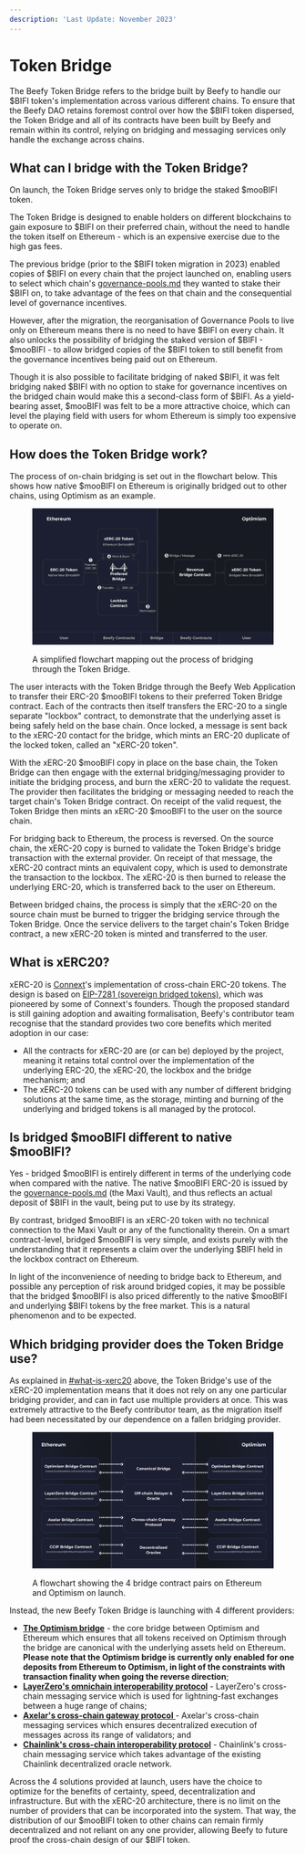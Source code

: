 ```yaml
---
description: 'Last Update: November 2023'
---
```


# Token Bridge

The Beefy Token Bridge refers to the bridge built by Beefy to handle our $BIFI token's implementation across various different chains. To ensure that the Beefy DAO retains foremost control over how the $BIFI token dispersed, the Token Bridge and all of its contracts have been built by Beefy and remain within its control, relying on bridging and messaging services only handle the exchange across chains.

## What can I bridge with the Token Bridge?

On launch, the Token Bridge serves only to bridge the staked $mooBIFI token.

The Token Bridge is designed to enable holders on different blockchains to gain exposure to $BIFI on their preferred chain, without the need to handle the token itself on Ethereum - which is an expensive exercise due to the high gas fees.&#x20;

The previous bridge (prior to the $BIFI token migration in 2023) enabled copies of $BIFI on every chain that the project launched on, enabling users to select which chain's [governance-pools.md](../protocol/governance-pools.md "mention") they wanted to stake their $BIFI on, to take advantage of the fees on that chain and the consequential level of governance incentives.

However, after the migration, the reorganisation of Governance Pools to live only on Ethereum means there is no need to have $BIFI on every chain. It also unlocks the possibility of bridging the staked version of $BIFI - $mooBIFI - to allow bridged copies of the $BIFI token to still benefit from the governance incentives being paid out on Ethereum.

Though it is also possible to facilitate bridging of naked $BIFI, it was felt bridging naked $BIFI with no option to stake for governance incentives on the bridged chain would make this a second-class form of $BIFI. As a yield-bearing asset, $mooBIFI was felt to be a more attractive choice, which can level the playing field with users for whom Ethereum is simply too expensive to operate on.

## How does the Token Bridge work?

The process of on-chain bridging is set out in the flowchart below. This shows how native $mooBIFI on Ethereum is originally bridged out to other chains, using Optimism as an example.

<figure><img src="../../.gitbook/assets/BIFI-bridge-flowchart (1).gif" alt=""><figcaption><p>A simplified flowchart mapping out the process of bridging through the Token Bridge.</p></figcaption></figure>

The user interacts with the Token Bridge through the Beefy Web Application to transfer their ERC-20 $mooBIFI tokens to their preferred Token Bridge contract. Each of the contracts then itself transfers the ERC-20 to a single separate "lockbox" contract, to demonstrate that the underlying asset is being safely held on the base chain. Once locked, a message is sent back to the xERC-20 contact for the bridge, which mints an ERC-20 duplicate of the locked token, called an "xERC-20 token".

With the xERC-20 $mooBIFI copy in place on the base chain, the Token Bridge can then engage with the external bridging/messaging provider to initiate the bridging process, and burn the xERC-20 to validate the request. The provider then facilitates the bridging or messaging needed to reach the target chain's Token Bridge contract. On receipt of the valid request, the Token Bridge then mints an xERC-20 $mooBIFI to the user on the source chain.

For bridging back to Ethereum, the process is reversed. On the source chain, the xERC-20 copy is burned to validate the Token Bridge's bridge transaction with the external provider. On receipt of that message, the xERC-20 contract mints an equivalent copy, which is used to demonstrate the transaction to the lockbox. The xERC-20 is then burned to release the underlying ERC-20, which is transferred back to the user on Ethereum.

Between bridged chains, the process is simply that the xERC-20 on the source chain must be burned to trigger the bridging service through the Token Bridge. Once the service delivers to the target chain's Token Bridge contract, a new xERC-20 token is minted and transferred to the user.

## What is xERC20?

xERC-20 is [Connext](https://www.connext.network/)'s implementation of cross-chain ERC-20 tokens. The design is based on [EIP-7281 (sovereign bridged tokens)](https://ethereum-magicians.org/t/erc-7281-sovereign-bridged-tokens/14979), which was pioneered by some of Connext's founders. Though the proposed standard is still gaining adoption and awaiting formalisation, Beefy's contributor team recognise that the standard provides two core benefits which merited adoption in our case:

* All the contracts for xERC-20 are (or can be) deployed by the project, meaning it retains total control over the implementation of the underlying ERC-20, the xERC-20, the lockbox and the bridge mechanism; and
* The xERC-20 tokens can be used with any number of different bridging solutions at the same time, as the storage, minting and burning of the underlying and bridged tokens is all managed by the protocol.

## Is bridged $mooBIFI different to native $mooBIFI?

Yes - bridged $mooBIFI is entirely different in terms of the underlying code when compared with the native. The native $mooBIFI ERC-20 is issued by the [governance-pools.md](../protocol/governance-pools.md "mention") (the Maxi Vault), and thus reflects an actual deposit of $BIFI in the vault, being put to use by its strategy.&#x20;

By contrast, bridged $mooBIFI is an xERC-20 token with no technical connection to the Maxi Vault or any of the functionality therein. On a smart contract-level, bridged $mooBIFI is very simple, and exists purely with the understanding that it represents a claim over the underlying $BIFI held in the lockbox contract on Ethereum.

In light of the inconvenience of needing to bridge back to Ethereum, and possible any perception of risk around bridged copies, it may be possible that the bridged $mooBIFI is also priced differently to the native $mooBIFI and underlying $BIFI tokens by the free market. This is a natural phenomenon and to be expected.

## Which bridging provider does the Token Bridge use?

As explained in [#what-is-xerc20](token-bridge.md#what-is-xerc20 "mention") above, the Token Bridge's use of the xERC-20 implementation  means that it does not rely on any one particular bridging provider, and can in fact use multiple providers at once. This was extremely attractive to the Beefy contributor team, as the migration itself had been necessitated by our dependence on a fallen bridging provider.

<figure><img src="../../.gitbook/assets/BIFI-bridge-providers-flowchart-clean.png" alt=""><figcaption><p>A flowchart showing the 4 bridge contract pairs on Ethereum and Optimism on launch.</p></figcaption></figure>

Instead, the new Beefy Token Bridge is launching with 4 different providers:

* [**The Optimism bridge**](https://app.optimism.io/bridge/) - the core bridge between Optimism and Ethereum which ensures that all tokens received on Optimism through the bridge are canonical with the underlying assets held on Ethereum. **Please note that the Optimism bridge is currently only enabled for one deposits from Ethereum to Optimism, in light of the constraints with transaction finality when going the reverse direction**;
* [**LayerZero's omnichain interoperability protocol**](https://layerzero.gitbook.io/docs/) - LayerZero's cross-chain messaging service which is used for lightning-fast exchanges between a huge range of chains;
* [**Axelar's cross-chain gateway protocol** ](https://docs.axelar.dev/)- Axelar's cross-chain messaging services which ensures decentralized execution of messages across its range of validators; and
* [**Chainlink's cross-chain interoperability protocol**](https://chain.link/cross-chain) - Chainlink's cross-chain messaging service which takes advantage of the existing Chainlink decentralized oracle network.

Across the 4 solutions provided at launch, users have the choice to optimize for the benefits of certainty, speed, decentralization and infrastructure. But with the xERC-20 architecture, there is no limit on the number of providers that can be incorporated into the system. That way, the distribution of our $mooBIFI token to other chains can remain firmly decentralized and not reliant on any one provider, allowing Beefy to future proof the cross-chain design of our $BIFI token.
